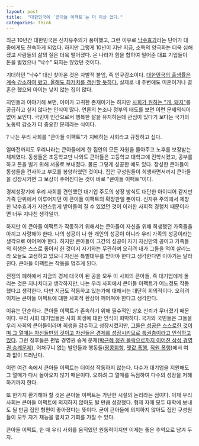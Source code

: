 ```yaml
---
layout: post
title:  "대한민국에 `큰아들 이팩트`는 더 이상 없다."
categories: think
---
```


최근 10년간 대한민국은 신자유주의가 풍미했고, 그런 이유로 [낙수효과](https://ko.wikipedia.org/wiki/%EB%82%99%EC%88%98_%ED%9A%A8%EA%B3%BC)라는 단어가 대중에게도 친숙하게 되었다. 하지만 그렇게 10년이 지난 지금, 소득의 양극화는 더욱 심해졌고 사람들의 삶의 질은 더욱 떨어졌다. 온 나라가 힘을 합하여 밀어준 대표 기업들이 돈을 벌었으나 "낙수" 되지는 않았던 것이다. 

기대하던 "낙수" 대신 찾아온 것은 자발적 불임, 즉 인구감소이다. [대한민국의 출생률은 계속 감소하여 왔고, 올해도 최저치를 갱신할 듯하다.](http://www.yonhapnews.co.kr/bulletin/2017/07/29/0200000000AKR20170729052300017.HTML) 실제로 내 주변에도 미혼이거나 결혼은 했으되 아이는 낳지 않는 집이 많다.

지인들과 이야기해 보면, 아이가 고귀한 존재이기는 하지만 [사회가 원하는 "개, 돼지"](http://news.khan.co.kr/kh_news/khan_art_view.html?artid=201607082025001)를 공급하고 싶지 않다는 인식이 많다. 언론의 논조나 정부의 태도를 보면 이런 문제의식이 없어 보인다. 국민이 인간으로서 행복한 삶을 유지하는데 관심이 있다기 보다는 국가의 노동력 감소가 더 중요한 문제라는 식이다. 

? 나는 우리 사회를 "큰아들 이팩트"가 지배하는 사회라고 규정하고 싶다. 

얼마전까지도 우리나라는 큰아들에게 한 집안의 모든 자원을 몰아주고 노후를 보장받는 체제였다. 동생들은 초등학교만 나와도 큰아들은 고등학교 대학교에 진학시켰고, 공부를 하고 돈을 벌기 위해 서울로 보내졌다. 물론 그렇게 성공한 예도 있다. 장성한 큰아들이 동생들을 건사하고 부모를 봉양하였던 것이다. 집안 구성원들이 희생하면서까지 큰아들을 성장시키면 그 보상이 주어진다는 것이 바로 "큰아들 이팩트"이다. 

경제성장기에 우리 사회를 견인했던 대기업 주도의 성장 방식도 대단한 아이디어 같지만 가족 단위에서 이루어지던 이 큰아들 이팩트의 확장판일 뿐이다. 신자유 주의에서 제창한 낙수효과가 자연스럽게 받아들여 질 수 있었던 것이 이러한 사회적 경험치 때문이라면 너무 지나친 생각일까.

하지만 이 큰아들 이팩트가 작동하기 위해서는 큰아들이 자신을 위해 희생했던 가족들을 아끼고 사랑해야 한다. 나의 성공이 나 한 개인의 성공이 아니라 우리 가족의 성공이라는 생각으로 이어져야 한다. 하지만 큰아들이 그간의 성공이 자기 자신만의 공이고 가족들의 희생은 스스로 좋아서 한 것이지 자기와는 무관하며 오히려 내가 그들을 먹여 살리느라 오늘도 고생하고 있으니 자신은 특별대우를 받아야 한다고 생각한다면 이야기는 달라진다. 큰아들 이팩트는 작동을 멈추게 된다.

전쟁의 폐허에서 지금의 경제 대국이 된 공을 모두 이 사회의 큰아들, 즉 대기업에게 돌리는 것은 지나치다고 생각하지만, 나는 우리 사회에서 큰아들 이팩트가 어느정도 작동했다고 생각한다. 다만 지금도 작동하고 있는가에 대해서는 대단히 회의적이다. 오히려  이제는 큰아들 이팩트에 대한 사회적 환상이 깨어져야 한다고 생각한다. 

이유는 단순하다. 큰아들 이팩트가 존속하기 위해 필수적인 상호 신뢰가 무너졌기 때문이다. 우리 사회 대기업들은 사회 희생에 대한 인식이 희박하다. 국가와 국민들은 그들을 우리 사회의 큰아들이라며 희생을 감수하고 성장시켰지만, [그들은 성공은 스스로한 것이며 그 열매는 자신들만의 것이고 자신들은 경제를 성장시키므로 특권층이라고 인식하고 있다](http://heri.kr/145539). 그런 징후들은 편법 경영권 승계 문제([박근혜 정권 몰락으로까지 이어진 삼성 경영권 승계문제](http://h21.hani.co.kr/arti/cover/cover_general/33728.html)), 어처구니 없는 발언들과 행동들([땅콩회항](https://namu.wiki/w/%EB%8C%80%ED%95%9C%ED%95%AD%EA%B3%B5%20086%ED%8E%B8%20%EC%9D%B4%EB%A5%99%EC%A7%80%EC%97%B0%20%EC%82%AC%EA%B1%B4), [맷값 폭행](https://namu.wiki/w/%EC%9E%AC%EB%B2%8C%202%EC%84%B8%20%EC%95%BC%EA%B5%AC%EB%B0%A9%EB%A7%9D%EC%9D%B4%20%EA%B5%AC%ED%83%80%EC%82%AC%EA%B1%B4), [직원 폭행](http://www.hani.co.kr/arti/society/society_general/723738.html))에서 여과 없이 드러난다. 

이런 여건 속에서 큰아들 이팩트는 더이상 작동하지 않는다. 다수가 대기업을 지원해도 그 열매가 다시 돌아오지 않기 때문이다. 오히려 그 열매를 독점하여 다수의 성장을 저해하기까지 한다. 

또 한가지 환기해야 할 것은 큰아들 이팩트는 가난한 시절의 논리라는 점이다. 이제 우리 사회는 큰아들 이팩트에 의지하지 않아도 될 만큼 성장했다. 형제 자매 모두 대학에 보내도 될 만큼 집안 형편이 좋아졌다는 뜻이다. 굳이 큰아들에 의지하지 않아도 집안 구성원들이 모두 자기 재능을 펼치고 기회를 가질 수 있다. 

큰아들 이팩트, 한 때 우리 사회를 움직였던 원동력이지만 이제는 좋은 추억으로 남겨 두자. 

